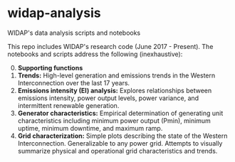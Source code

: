 # widap-analysis
WIDAP's data analysis scripts and notebooks

This repo includes WIDAP's research code (June 2017 - Present).
The notebooks and scripts address the following (inexhaustive):

0. __Supporting functions__
1. __Trends:__ High-level generation and emissions trends in the Western Interconnection over the last 17 years.
2. __Emissions intensity (EI) analysis:__ Explores relationships between emissions intensity, power output levels, power variance, and intermittent renewable generation.
3. __Generator characteristics:__  Empirical determination of generating unit characteristics including minimum power output (Pmin), minimum uptime, minimum downtime, and maximum ramp.
4. __Grid characterization:__ Simple plots describing the state of the Western Interconnection. Generalizable to any power grid. Attempts to visually summarize physical and operational grid characteristics and trends.

